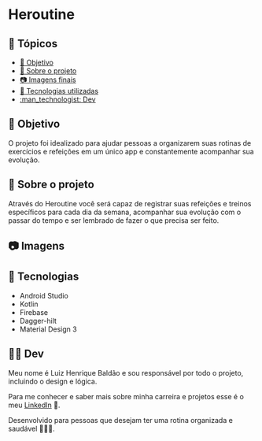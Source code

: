 # Heroutine

## :blue_book: Tópicos
- [:pushpin: Objetivo](#pushpin-objetivo)
- [:slightly_smiling_face: Sobre o projeto](#slightly_smiling_face-sobre-o-projeto)
- [:camera: Imagens finais](#camera-imagens-finais)
- [:wrench: Tecnologias utilizadas](#wrench-tecnologias-utilizadas)
- [:man\_technologist: Dev](#man_technologist-dev)

## :pushpin: Objetivo

O projeto foi idealizado para ajudar pessoas a organizarem suas rotinas de exercícios e refeições em um único app e constantemente acompanhar sua evolução.

## :slightly_smiling_face: Sobre o projeto 

Através do Heroutine você será capaz de registrar suas refeições e treinos específicos para cada dia da semana, acompanhar sua evolução com o passar do tempo e ser lembrado de fazer o que precisa ser feito.

## :camera: Imagens

## :wrench: Tecnologias

- Android Studio
- Kotlin
- Firebase
- Dagger-hilt
- Material Design 3
  

## :man_technologist: Dev

Meu nome é Luiz Henrique Baldão e sou responsável por todo o projeto, incluindo o design e lógica.

Para me conhecer e saber mais sobre minha carreira e projetos esse é o meu [LinkedIn](https://www.linkedin.com/in/luizhbfilho/) 📲.


Desenvolvido para pessoas que desejam ter uma rotina organizada e saudável 🏃🏻‍♂️.
